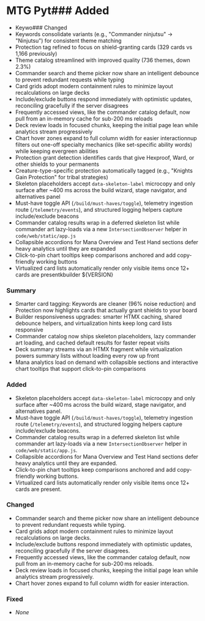 # MTG Pyt### Added
- Keywo### Changed
- Keywords consolidate variants (e.g., "Commander ninjutsu" → "Ninjutsu") for consistent theme matching
- Protection tag refined to focus on shield-granting cards (329 cards vs 1,166 previously)
- Theme catalog streamlined with improved quality (736 themes, down 2.3%)
- Commander search and theme picker now share an intelligent debounce to prevent redundant requests while typing
- Card grids adopt modern containment rules to minimize layout recalculations on large decks
- Include/exclude buttons respond immediately with optimistic updates, reconciling gracefully if the server disagrees
- Frequently accessed views, like the commander catalog default, now pull from an in-memory cache for sub-200 ms reloads
- Deck review loads in focused chunks, keeping the initial page lean while analytics stream progressively
- Chart hover zones expand to full column width for easier interactionnup filters out one-off specialty mechanics (like set-specific ability words) while keeping evergreen abilities
- Protection grant detection identifies cards that give Hexproof, Ward, or other shields to your permanents
- Creature-type-specific protection automatically tagged (e.g., "Knights Gain Protection" for tribal strategies)
- Skeleton placeholders accept `data-skeleton-label` microcopy and only surface after ~400 ms across the build wizard, stage navigator, and alternatives panel
- Must-have toggle API (`/build/must-haves/toggle`), telemetry ingestion route (`/telemetry/events`), and structured logging helpers capture include/exclude beacons
- Commander catalog results wrap in a deferred skeleton list while commander art lazy-loads via a new `IntersectionObserver` helper in `code/web/static/app.js`
- Collapsible accordions for Mana Overview and Test Hand sections defer heavy analytics until they are expanded
- Click-to-pin chart tooltips keep comparisons anchored and add copy-friendly working buttons
- Virtualized card lists automatically render only visible items once 12+ cards are presentkbuilder ${VERSION}

### Summary
- Smarter card tagging: Keywords are cleaner (96% noise reduction) and Protection now highlights cards that actually grant shields to your board
- Builder responsiveness upgrades: smarter HTMX caching, shared debounce helpers, and virtualization hints keep long card lists responsive
- Commander catalog now ships skeleton placeholders, lazy commander art loading, and cached default results for faster repeat visits
- Deck summary streams via an HTMX fragment while virtualization powers summary lists without loading every row up front
- Mana analytics load on demand with collapsible sections and interactive chart tooltips that support click-to-pin comparisons

### Added
- Skeleton placeholders accept `data-skeleton-label` microcopy and only surface after ~400 ms across the build wizard, stage navigator, and alternatives panel.
- Must-have toggle API (`/build/must-haves/toggle`), telemetry ingestion route (`/telemetry/events`), and structured logging helpers capture include/exclude beacons.
- Commander catalog results wrap in a deferred skeleton list while commander art lazy-loads via a new `IntersectionObserver` helper in `code/web/static/app.js`.
- Collapsible accordions for Mana Overview and Test Hand sections defer heavy analytics until they are expanded.
- Click-to-pin chart tooltips keep comparisons anchored and add copy-friendly working buttons.
- Virtualized card lists automatically render only visible items once 12+ cards are present.

### Changed
- Commander search and theme picker now share an intelligent debounce to prevent redundant requests while typing.
- Card grids adopt modern containment rules to minimize layout recalculations on large decks.
- Include/exclude buttons respond immediately with optimistic updates, reconciling gracefully if the server disagrees.
- Frequently accessed views, like the commander catalog default, now pull from an in-memory cache for sub-200 ms reloads.
- Deck review loads in focused chunks, keeping the initial page lean while analytics stream progressively.
- Chart hover zones expand to full column width for easier interaction.

### Fixed
- _None_
